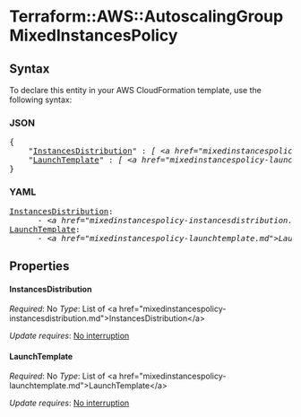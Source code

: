 # Terraform::AWS::AutoscalingGroup MixedInstancesPolicy

## Syntax

To declare this entity in your AWS CloudFormation template, use the following syntax:

### JSON

<pre>
{
    "<a href="#instancesdistribution" title="InstancesDistribution">InstancesDistribution</a>" : <i>[ &lt;a href=&#34;mixedinstancespolicy-instancesdistribution.md&#34;&gt;InstancesDistribution&lt;/a&gt;, ... ]</i>,
    "<a href="#launchtemplate" title="LaunchTemplate">LaunchTemplate</a>" : <i>[ &lt;a href=&#34;mixedinstancespolicy-launchtemplate.md&#34;&gt;LaunchTemplate&lt;/a&gt;, ... ]</i>
}
</pre>

### YAML

<pre>
<a href="#instancesdistribution" title="InstancesDistribution">InstancesDistribution</a>: <i>
      - &lt;a href=&#34;mixedinstancespolicy-instancesdistribution.md&#34;&gt;InstancesDistribution&lt;/a&gt;</i>
<a href="#launchtemplate" title="LaunchTemplate">LaunchTemplate</a>: <i>
      - &lt;a href=&#34;mixedinstancespolicy-launchtemplate.md&#34;&gt;LaunchTemplate&lt;/a&gt;</i>
</pre>

## Properties

#### InstancesDistribution

_Required_: No
_Type_: List of &lt;a href=&#34;mixedinstancespolicy-instancesdistribution.md&#34;&gt;InstancesDistribution&lt;/a&gt;

_Update requires_: [No interruption](https://docs.aws.amazon.com/AWSCloudFormation/latest/UserGuide/using-cfn-updating-stacks-update-behaviors.html#update-no-interrupt)

#### LaunchTemplate

_Required_: No
_Type_: List of &lt;a href=&#34;mixedinstancespolicy-launchtemplate.md&#34;&gt;LaunchTemplate&lt;/a&gt;

_Update requires_: [No interruption](https://docs.aws.amazon.com/AWSCloudFormation/latest/UserGuide/using-cfn-updating-stacks-update-behaviors.html#update-no-interrupt)

